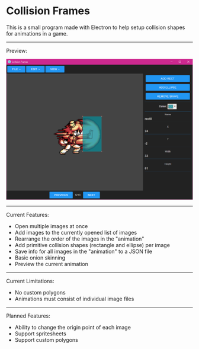 # Collision Frames #

This is a small program made with Electron to help setup collision shapes for animations in a game.

---

Preview:

![Preview image of Collision Frames application](/preview.png?raw=true)

---

Current Features:
* Open multiple images at once
* Add images to the currently opened list of images
* Rearrange the order of the images in the "animation"
* Add primitive collision shapes (rectangle and ellipse) per image
* Save info for all images in the "animation" to a JSON file
* Basic onion skinning
* Preview the current animation

---

Current Limitations:
* No custom polygons
* Animations must consist of individual image files

---

Planned Features:
* Ability to change the origin point of each image
* Support spritesheets
* Support custom polygons
